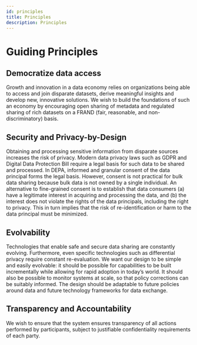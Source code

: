 ```yaml
---
id: principles
title: Principles
description: Principles
---
```


# Guiding Principles

## Democratize data access 

Growth and innovation in a data economy relies on organizations being able to access and join disparate datasets, derive meaningful insights and develop new, innovative solutions. We wish to build the foundations of such an economy by encouraging open sharing of metadata and regulated sharing of rich datasets on a FRAND (fair, reasonable, and non-discriminatory) basis. 

## Security and Privacy-by-Design

Obtaining and processing sensitive information from disparate sources increases the risk of privacy. Modern data privacy laws such as GDPR and Digital Data Protection Bill require a legal basis for such data to be shared and processed. In DEPA, informed and granular consent of the data principal forms the legal basis. However, consent is not practical for bulk data sharing because bulk data is not owned by a single individual. An alternative to fine-grained consent is to establish that data consumers (a) have a legitimate interest in acquiring and processing the data, and (b) the interest does not violate the rights of the data principals, including the right to privacy. This in turn implies that the risk of re-identification or harm to the data principal must be minimized. 

## Evolvability 

Technologies that enable safe and secure data sharing are constantly evolving. Furthermore, even specific technologies such as differential privacy require constant re-evaluation. We want our design to be simple and easily evolvable: it should be possible for capabilities to be built incrementally while allowing for rapid adoption in today’s world. It should also be possible to monitor systems at scale, so that policy corrections can be suitably informed. The design should be adaptable to future policies around data and future technology frameworks for data exchange. 

## Transparency and Accountability

We wish to ensure that the system ensures transparency of all actions performed by participants, subject to justifiable confidentiality requirements of each party. 
